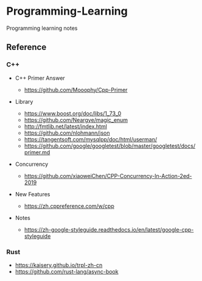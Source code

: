 # Programming-Learning

Programming learning notes

## Reference

### C++

- C++ Primer Answer
  - https://github.com/Mooophy/Cpp-Primer

- Library
  - https://www.boost.org/doc/libs/1_73_0
  - https://github.com/Neargye/magic_enum
  - http://fmtlib.net/latest/index.html
  - https://github.com/nlohmann/json
  - https://tangentsoft.com/mysqlpp/doc/html/userman/
  - https://github.com/google/googletest/blob/master/googletest/docs/primer.md

- Concurrency
  - https://github.com/xiaoweiChen/CPP-Concurrency-In-Action-2ed-2019

- New Features
  - https://zh.cppreference.com/w/cpp

- Notes
  - https://zh-google-styleguide.readthedocs.io/en/latest/google-cpp-styleguide

### Rust

  - https://kaisery.github.io/trpl-zh-cn
  - https://github.com/rust-lang/async-book
